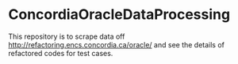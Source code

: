 # ConcordiaOracleDataProcessing
This repository is to scrape data off http://refactoring.encs.concordia.ca/oracle/ and see the details of refactored codes for test cases.
